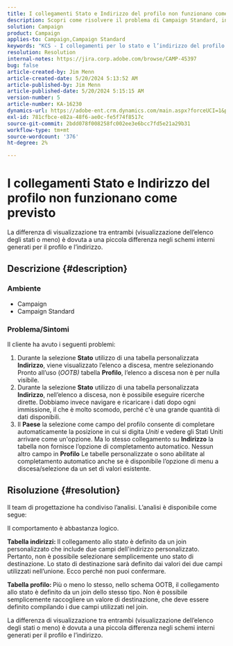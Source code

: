 ```yaml
---
title: I collegamenti Stato e Indirizzo del profilo non funzionano come previsto
description: Scopri come risolvere il problema di Campaign Standard, in cui l’elenco a discesa non è visibile quando si seleziona Stato utilizzando la tabella personalizzata Indirizzo.
solution: Campaign
product: Campaign
applies-to: Campaign,Campaign Standard
keywords: "KCS - I collegamenti per lo stato e l’indirizzo del profilo non funzionano come previsto"
resolution: Resolution
internal-notes: https://jira.corp.adobe.com/browse/CAMP-45397
bug: false
article-created-by: Jim Menn
article-created-date: 5/20/2024 5:13:52 AM
article-published-by: Jim Menn
article-published-date: 5/20/2024 5:15:15 AM
version-number: 5
article-number: KA-16230
dynamics-url: https://adobe-ent.crm.dynamics.com/main.aspx?forceUCI=1&pagetype=entityrecord&etn=knowledgearticle&id=7cbb54ba-6716-ef11-9f8a-6045bd006268
exl-id: 781cfbce-e82a-48f6-ae0c-fe5f74f8517c
source-git-commit: 2bdd078f008258fc002ee3e6bcc7fd5e21a29b31
workflow-type: tm+mt
source-wordcount: '376'
ht-degree: 2%

---
```


# I collegamenti Stato e Indirizzo del profilo non funzionano come previsto


La differenza di visualizzazione tra entrambi (visualizzazione dell’elenco degli stati o meno) è dovuta a una piccola differenza negli schemi interni generati per il profilo e l’indirizzo.

## Descrizione {#description}


### <b>Ambiente</b>

- Campaign
- Campaign Standard


### <b>Problema/Sintomi</b>

Il cliente ha avuto i seguenti problemi:

1. Durante la selezione <b>Stato</b> utilizzo di una tabella personalizzata <b>Indirizzo</b>, viene visualizzato l’elenco a discesa, mentre selezionando Pronto all’uso (*OOTB)* tabella <b>Profilo</b>, l’elenco a discesa non è per nulla visibile.
2. Durante la selezione <b>Stato</b> utilizzo di una tabella personalizzata <b>Indirizzo</b>, nell’elenco a discesa, non è possibile eseguire ricerche dirette. Dobbiamo invece navigare e ricaricare i dati dopo ogni immissione, il che è molto scomodo, perché c&#39;è una grande quantità di dati disponibili.
3. Il <b>Paese</b> la selezione come campo del profilo consente di completare automaticamente la posizione in cui si digita *Uniti* e vedere gli Stati Uniti arrivare come un&#39;opzione. Ma lo stesso collegamento su <b>Indirizzo</b> la tabella non fornisce l’opzione di completamento automatico. Nessun altro campo in <b>Profilo</b> Le tabelle personalizzate o sono abilitate al completamento automatico anche se è disponibile l’opzione di menu a discesa/selezione da un set di valori esistente.



## Risoluzione {#resolution}


Il team di progettazione ha condiviso l’analisi. L’analisi è disponibile come segue:

Il comportamento è abbastanza logico.

<b>Tabella indirizzi: </b>Il collegamento allo stato è definito da un join personalizzato che include due campi dell&#39;indirizzo personalizzato. Pertanto, non è possibile selezionare semplicemente uno stato di destinazione.
Lo stato di destinazione sarà definito dai valori dei due campi utilizzati nell’unione. Ecco perché non puoi confermare.

<b>Tabella profilo: </b>Più o meno lo stesso, nello schema OOTB, il collegamento allo stato è definito da un join dello stesso tipo. Non è possibile semplicemente raccogliere un valore di destinazione, che deve essere definito compilando i due campi utilizzati nel join.

La differenza di visualizzazione tra entrambi (visualizzazione dell’elenco degli stati o meno) è dovuta a una piccola differenza negli schemi interni generati per il profilo e l’indirizzo.
